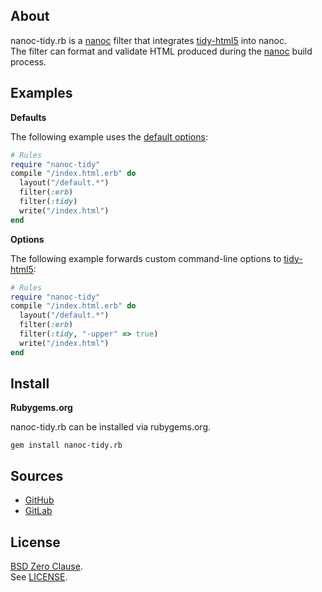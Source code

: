 ## About

nanoc-tidy.rb is a
[nanoc](https://nanoc.app)
filter that integrates
[tidy-html5](https://github.com/htacg/tidy-html5)
into nanoc. <br>
The filter can format and validate HTML produced
during the
[nanoc](https://nanoc.app)
build process.

## Examples

__Defaults__

The following example uses the
[default options](https://0x1eef.github.io/x/nanoc-tidy.rb/Nanoc/Tidy/Filter#default_options-class_method):

``` ruby
# Rules
require "nanoc-tidy"
compile "/index.html.erb" do
  layout("/default.*")
  filter(:erb)
  filter(:tidy)
  write("/index.html")
end
```

__Options__

The following example forwards custom command-line options to
[tidy-html5](https://github.com/htacg/tidy-html5):

```ruby
# Rules
require "nanoc-tidy"
compile "/index.html.erb" do
  layout("/default.*")
  filter(:erb)
  filter(:tidy, "-upper" => true)
  write("/index.html")
end
```

## <a id='install'>Install</a>

**Rubygems.org**

nanoc-tidy.rb can be installed via rubygems.org.

    gem install nanoc-tidy.rb

## Sources

* [GitHub](https://github.com/0x1eef/nanoc-tidy.rb#readme)
* [GitLab](https://gitlab.com/0x1eef/nanoc-tidy.rb#about)

## License

[BSD Zero Clause](https://choosealicense.com/licenses/0bsd/).
<br>
See [LICENSE](./LICENSE).

